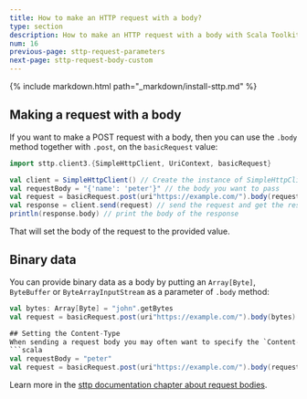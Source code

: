 ```yaml
---
title: How to make an HTTP request with a body?
type: section
description: How to make an HTTP request with a body with Scala Toolkit.
num: 16
previous-page: sttp-request-parameters
next-page: sttp-request-body-custom
---
```


{% include markdown.html path="_markdown/install-sttp.md" %}

## Making a request with a body
If you want to make a POST request with a body, then you can use the `.body` method together with `.post`, on the `basicRequest` value:
```scala
import sttp.client3.{SimpleHttpClient, UriContext, basicRequest}

val client = SimpleHttpClient() // Create the instance of SimpleHttpClient
val requestBody = "{'name': 'peter'}" // the body you want to pass
val request = basicRequest.post(uri"https://example.com/").body(requestBody) // Construct post request to the service - https://example.com/
val response = client.send(request) // send the request and get the response
println(response.body) // print the body of the response
```
That will set the body of the request to the provided value.

## Binary data
You can provide binary data as a body by putting an `Array[Byte]`, `ByteBuffer` or `ByteArrayInputStream` as a parameter of `.body` method:
```scala
val bytes: Array[Byte] = "john".getBytes
val request = basicRequest.post(uri"https://example.com/").body(bytes)

## Setting the Content-Type
When sending a request body you may often want to specify the `Content-Type` header. To do that, you can set the second parameter of the `.body` method:
```scala
val requestBody = "peter"
val request = basicRequest.post(uri"https://example.com/").body(requestBody, "utf8") // use utf8 as Content-Type
```

Learn more in the [sttp documentation chapter about request bodies](https://sttp.softwaremill.com/en/latest/requests/body.html).